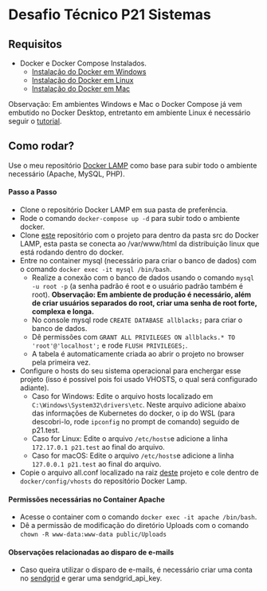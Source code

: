 # Desafio Técnico P21 Sistemas
## Requisitos
- Docker e Docker Compose Instalados.
  - [Instalação do Docker em Windows](https://docs.docker.com/desktop/windows/install/)
  - [Instalação do Docker em Linux](https://docs.docker.com/engine/install/)
  - [Instalação do Docker em Mac](https://docs.docker.com/desktop/mac/install/)

Observação: Em ambientes Windows e Mac o Docker Compose já vem embutido no Docker Desktop, entretanto em ambiente Linux é necessário seguir o [tutorial](https://docs.docker.com/compose/install/).

## Como rodar?
Use o meu repositório [Docker LAMP](https://github.com/dancarvalhodev/docker) como base para subir todo o ambiente necessário (Apache, MySQL, PHP).

#### Passo a Passo
- Clone o repositório Docker LAMP em sua pasta de preferência.
- Rode o comando `docker-compose up -d` para subir todo o ambiente docker.
- Clone [este](https://github.com/dancarvalhodev/allblacks) repositório com o projeto para dentro da pasta src do Docker LAMP, esta pasta se conecta ao /var/www/html da distribuição linux que está rodando dentro do docker.
- Entre no container mysql (necessário para criar o banco de dados) com o comando `docker exec -it mysql /bin/bash`.
  - Realize a conexão com o banco de dados usando o comando `mysql -u root -p` (a senha padrão é root e o usuário padrão também é root). **Observação: Em ambiente de produção é necessário, além de criar usuários separados do root, criar uma senha de root forte, complexa e longa.**
  - No console mysql rode `CREATE DATABASE allblacks;` para criar o banco de dados.
  - Dê permissões com `GRANT ALL PRIVILEGES ON allblacks.* TO 'root'@'localhost';` e rode `FLUSH PRIVILEGES;`.
  - A tabela é automaticamente criada ao abrir o projeto no browser pela primeira vez.
- Configure o hosts do seu sistema operacional para enchergar esse projeto (isso é possivel pois foi usado VHOSTS, o qual será configurado adiante).
  - Caso for Windows: Edite o arquivo hosts localizado em `C:\Windows\System32\drivers\etc`. Neste arquivo adicione abaixo das informações de Kubernetes do docker, o ip do WSL (para descobri-lo, rode `ipconfig` no prompt de comando) seguido de p21.test.
  - Caso for Linux: Edite o arquivo `/etc/hosts`e adicione a linha `172.17.0.1 p21.test` ao final do arquivo.
  - Caso for macOS: Edite o arquivo `/etc/hosts`e adicione a linha `127.0.0.1 p21.test` ao final do arquivo.
- Copie o arquivo all.conf localizado na raiz [deste](https://github.com/dancarvalhodev/allblacks) projeto e cole dentro de `docker/config/vhosts` do repositório Docker Lamp.

#### Permissões necessárias no Container Apache
- Acesse o container com o comando `docker exec -it apache /bin/bash`.
- Dê a permissão de modificação do diretório Uploads com o comando `chown -R www-data:www-data public/Uploads`

#### Observações relacionadas ao disparo de e-mails
- Caso queira utilizar o disparo de e-mails, é necessário criar uma conta no [sendgrid](https://app.sendgrid.com/) e gerar uma sendgrid_api_key.